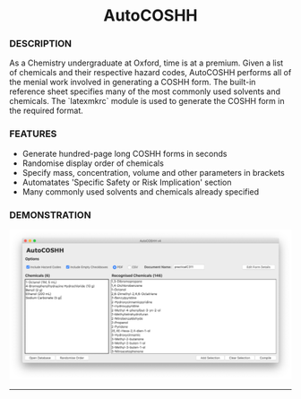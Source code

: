 <h1 align = "center">AutoCOSHH</h1>

<h3>DESCRIPTION</h3>
As a Chemistry undergraduate at Oxford, time is at a premium. Given a list of chemicals and their respective hazard codes, AutoCOSHH performs all of the menial work involved in generating a COSHH form. The built-in reference sheet specifies many of the most commonly used solvents and chemicals. The `latexmkrc` module is used to generate the COSHH form in the required format.

<h3>FEATURES</h3>
<ul> 
    <li>Generate hundred-page long COSHH forms in seconds</li>
    <li>Randomise display order of chemicals</li>
    <li>Specify mass, concentration, volume and other parameters in brackets</li>
    <li>Automatates 'Specific Safety or Risk Implication' section</li>
    <li>Many commonly used solvents and chemicals already specified</li>
</ul>

<h3>DEMONSTRATION</h3>

![projectimage](https://github.com/aymannel/autocoshh/blob/master/img/autocoshh.png?raw=true)

<hr>
